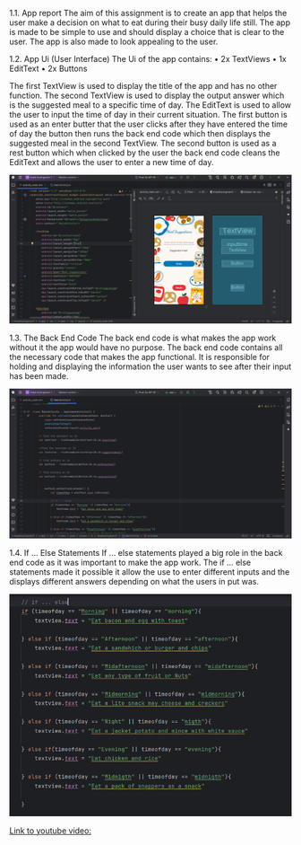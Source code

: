 1.1.	App report
The aim of this assignment is to create an app that helps the user make a decision on what to eat during their busy daily life still. 
The app is made to be simple to use and should display a choice that is clear to the user. The app is also made to look appealing to the user.

1.2.	App Ui (User Interface)
The Ui of the app contains:
•	2x TextViews 
•	1x EditText 
•	2x Buttons

The first TextView is used to display the title of the app and has no other function.
The second TextView is used to display the output answer which is the suggested meal to a specific time of day. 
The EditText is used to allow the user to input the time of day in their current situation. The first button is used as 
an enter butter that the user clicks after they have entered the time of day the button then runs the back end code which 
then displays the suggested meal in the second TextView. The second button is used as a rest button which when clicked by 
the user the back end code cleans the EditText and allows the user to enter a new time of day.

![image alt](https://github.com/st10476957/IMAD-ASSIGNMENT-1/blob/9bb19173c54c4746c8a82c68301cdca078b160d3/user%20interface.png)


1.3.	The Back End Code
The back end code is what makes the app work without it the app would have no purpose. The back end code contains all the necessary code that makes the app functional. It is responsible for holding and displaying the information the user wants to see after their input has been made.

![image alt](https://github.com/st10476957/IMAD-ASSIGNMENT-1/blob/702055af1a2a92c0623037b7b6a480dcf13c7d76/back%20end.png)

1.4.	If … Else Statements
If … else statements played a big role in the back end code as it was important to make the app work. The if … else statements made it possible it allow the use to enter different inputs and the displays different answers depending on what the users in put was. 

![image alt](https://github.com/st10476957/IMAD-ASSIGNMENT-1/blob/d947a681a2519c08e49abd4c2f67ddec08416994/if%20else.png)


[Link to youtube video:](https://youtu.be/-MJOmbGQJ54?si=nDO2Ut0QngRdMKSw)





